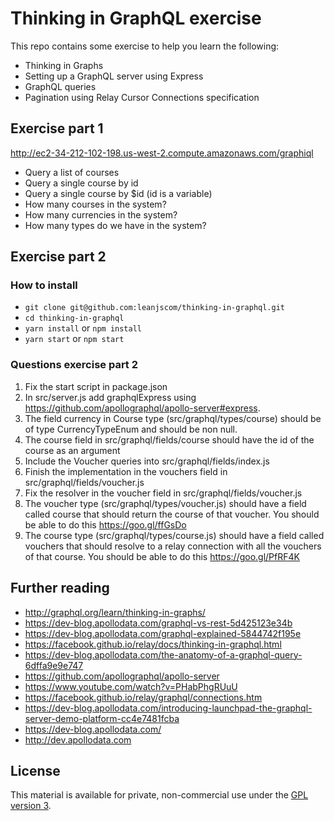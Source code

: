 Thinking in GraphQL exercise
=========================

This repo contains some exercise to help you learn the following:

- Thinking in Graphs
- Setting up a GraphQL server using Express
- GraphQL queries
- Pagination using Relay Cursor Connections specification

## Exercise part 1

http://ec2-34-212-102-198.us-west-2.compute.amazonaws.com/graphiql

* Query a list of courses
* Query a single course by id
* Query a single course by $id  (id is a variable)
* How many courses in the system?
* How many currencies in the system?
* How many types do we have in the system?

## Exercise part 2


### How to install

- `git clone git@github.com:leanjscom/thinking-in-graphql.git`
- `cd thinking-in-graphql`
- `yarn install` or `npm install`
- `yarn start` or `npm start`

### Questions exercise part 2

1. Fix the start script in package.json
2. In src/server.js add graphqlExpress using https://github.com/apollographql/apollo-server#express.
3. The field currency in Course type (src/graphql/types/course) should be of type CurrencyTypeEnum and should be non null.
4. The course field in src/graphql/fields/course should have the id of the course as an argument
5. Include the Voucher queries into src/graphql/fields/index.js
6. Finish the implementation in the vouchers field in src/graphql/fields/voucher.js
7. Fix the resolver in the voucher field in src/graphql/fields/voucher.js
8. The voucher type (src/graphql/types/voucher.js) should have a field called course that should return the course of that voucher. You should be able to do this https://goo.gl/ffGsDo
9. The course type (src/graphql/types/course.js) should have a field called vouchers that should resolve to a relay connection with all the vouchers of that course. You should be able to do this https://goo.gl/PfRF4K

## Further reading

- http://graphql.org/learn/thinking-in-graphs/
- https://dev-blog.apollodata.com/graphql-vs-rest-5d425123e34b
- https://dev-blog.apollodata.com/graphql-explained-5844742f195e
- https://facebook.github.io/relay/docs/thinking-in-graphql.html
- https://dev-blog.apollodata.com/the-anatomy-of-a-graphql-query-6dffa9e9e747
- https://github.com/apollographql/apollo-server
- https://www.youtube.com/watch?v=PHabPhgRUuU
- https://facebook.github.io/relay/graphql/connections.htm
- https://dev-blog.apollodata.com/introducing-launchpad-the-graphql-server-demo-platform-cc4e7481fcba
- https://dev-blog.apollodata.com/
- http://dev.apollodata.com

## License

This material is available for private, non-commercial use under the [GPL version 3](http://www.gnu.org/licenses/gpl-3.0-standalone.html).
